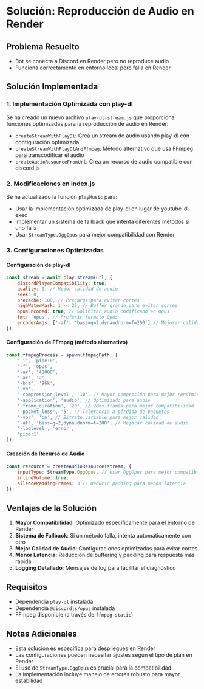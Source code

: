 # Solución: Reproducción de Audio en Render

## Problema Resuelto
- Bot se conecta a Discord en Render pero no reproduce audio
- Funciona correctamente en entorno local pero falla en Render

## Solución Implementada

### 1. Implementación Optimizada con play-dl
Se ha creado un nuevo archivo `play-dl-stream.js` que proporciona funciones optimizadas para la reproducción de audio en Render:

- `createStreamWithPlayDl`: Crea un stream de audio usando play-dl con configuración optimizada
- `createStreamWithPlayDlAndFfmpeg`: Método alternativo que usa FFmpeg para transcodificar el audio
- `createAudioResourceFromUrl`: Crea un recurso de audio compatible con discord.js

### 2. Modificaciones en index.js
Se ha actualizado la función `playMusic` para:

- Usar la implementación optimizada de play-dl en lugar de youtube-dl-exec
- Implementar un sistema de fallback que intenta diferentes métodos si uno falla
- Usar `StreamType.OggOpus` para mejor compatibilidad con Render

### 3. Configuraciones Optimizadas

#### Configuración de play-dl
```javascript
const stream = await play.stream(url, {
    discordPlayerCompatibility: true,
    quality: 0, // Mejor calidad de audio
    seek: 0,
    precache: 100, // Precarga para evitar cortes
    highWaterMark: 1 << 25, // Buffer grande para evitar cortes
    opusEncoded: true, // Solicitar audio codificado en Opus
    fmt: 'opus', // Preferir formato Opus
    encoderArgs: ['-af', 'bass=g=2,dynaudnorm=f=200'] // Mejorar calidad
});
```

#### Configuración de FFmpeg (método alternativo)
```javascript
const ffmpegProcess = spawn(ffmpegPath, [
    '-i', 'pipe:0',
    '-f', 'opus',
    '-ar', '48000',
    '-ac', '2',
    '-b:a', '96k',
    '-vn',
    '-compression_level', '10', // Mayor compresión para mejor rendimiento
    '-application', 'audio', // Optimizado para audio
    '-frame_duration', '20', // 20ms frames para mejor compatibilidad
    '-packet_loss', '5', // Tolerancia a pérdida de paquetes
    '-vbr', 'on', // Bitrate variable para mejor calidad
    '-af', 'bass=g=2,dynaudnorm=f=200', // Mejorar calidad de audio
    '-loglevel', 'error',
    'pipe:1'
]);
```

#### Creación de Recurso de Audio
```javascript
const resource = createAudioResource(stream, {
    inputType: StreamType.OggOpus, // Usar OggOpus para mejor compatibilidad con Render
    inlineVolume: true,
    silencePaddingFrames: 3 // Reducir padding para menos latencia
});
```

## Ventajas de la Solución

1. **Mayor Compatibilidad**: Optimizado específicamente para el entorno de Render
2. **Sistema de Fallback**: Si un método falla, intenta automáticamente con otro
3. **Mejor Calidad de Audio**: Configuraciones optimizadas para evitar cortes
4. **Menor Latencia**: Reducción de buffering y padding para respuesta más rápida
5. **Logging Detallado**: Mensajes de log para facilitar el diagnóstico

## Requisitos

- Dependencia `play-dl` instalada
- Dependencia `@discordjs/opus` instalada
- FFmpeg disponible (a través de `ffmpeg-static`)

## Notas Adicionales

- Esta solución es específica para despliegues en Render
- Las configuraciones pueden necesitar ajustes según el tipo de plan en Render
- El uso de `StreamType.OggOpus` es crucial para la compatibilidad
- La implementación incluye manejo de errores robusto para mayor estabilidad